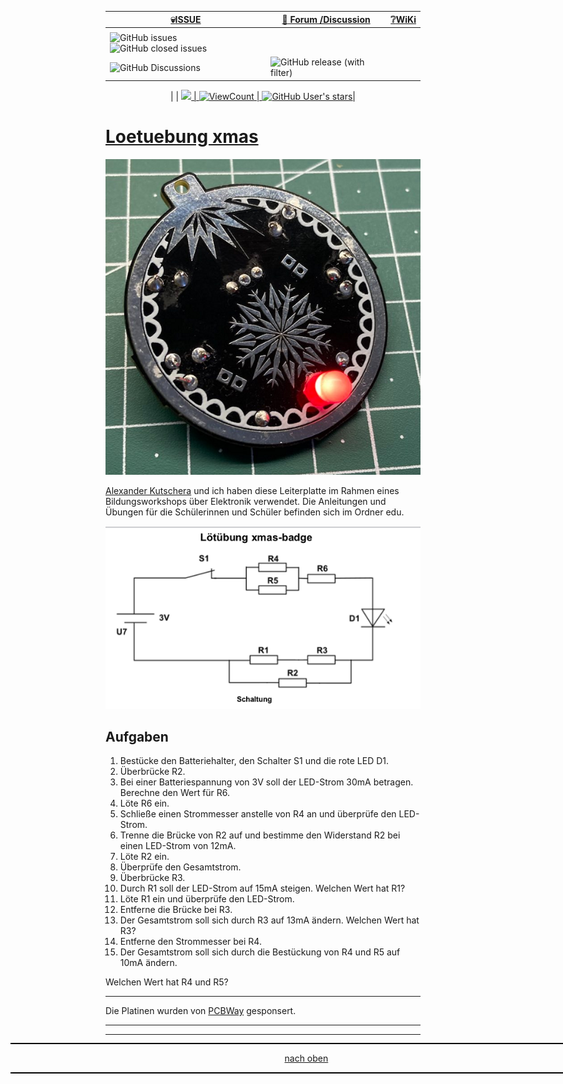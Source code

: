 <a name="oben"></a>

<div align="center">

  |[:skull:ISSUE](https://github.com/frankyhub/KiCad-Loetuebung-xmas/issues?q=is%3Aissue)|[:speech_balloon: Forum /Discussion](https://github.com/frankyhub/KiCad-Loetuebung-xmas/discussions)|[:grey_question:WiKi](https://github.com/frankyhub/KiCad-Loetuebung-xmas/wiki)|
|--|--|--|
| | | |
|![GitHub issues](https://img.shields.io/github/issues/frankyhub/KiCad-Loetuebung-xmas)![GitHub closed issues](https://img.shields.io/github/issues-closed/frankyhub/KiCad-Loetuebung-xmas)
|![GitHub Discussions](https://img.shields.io/github/discussions/frankyhub/KiCad-Loetuebung-xmas)|![GitHub release (with filter)](https://img.shields.io/github/v/release/frankyhub/KiCad-Loetuebung-xmas)
|
| <a href="https://github.com/frankyhub/KiCad-Loetuebung-xmas/pulse" alt="Activity"><img src="https://img.shields.io/github/commit-activity/m/badges/shields" />
| <a href="https://github.com/frankyhub/KiCad-Loetuebung-xmas/graphs/traffic"><img alt="ViewCount" src="https://views.whatilearened.today/views/github/frankyhub/github-clone-count-badge.svg">  |
<a href="https://github.com/frankyhub?tab=stars"> ![GitHub User's stars](https://img.shields.io/github/stars/frankyhub)|
</div>
 

# Loetuebung xmas

![Bild](pic/xmas_f.png)

[Alexander Kutschera](https://github.com/vektorious/ "Alexander Kutschera") und ich haben diese Leiterplatte im Rahmen eines Bildungsworkshops über Elektronik verwendet. Die Anleitungen und Übungen für die Schülerinnen und Schüler befinden sich im Ordner edu. 


![Bild](pic/aufgabe.png)

## Aufgaben

1. Bestücke den Batteriehalter, den Schalter S1 und die rote LED D1.
2. Überbrücke R2.
4. Bei einer Batteriespannung von 3V soll der LED-Strom 30mA betragen. Berechne den Wert für R6.
5. Löte R6 ein.
6. Schließe einen Strommesser anstelle von R4 an und überprüfe den LED-Strom.
7. Trenne die Brücke von R2 auf und bestimme den Widerstand R2 bei einen LED-Strom von 12mA.
8. Löte R2 ein.
9. Überprüfe den Gesamtstrom.
10. Überbrücke R3.
11. Durch R1 soll der LED-Strom auf 15mA steigen. Welchen Wert hat R1?
12. Löte R1 ein und überprüfe den LED-Strom.
13. Entferne die Brücke bei R3.
14. Der Gesamtstrom soll sich durch R3 auf 13mA ändern. Welchen Wert hat R3?
15. Entferne den Strommesser bei R4.
16. Der Gesamtstrom soll sich durch die Bestückung von R4 und R5 auf 10mA ändern.

Welchen Wert hat R4 und R5?

---

Die Platinen wurden von [PCBWay](https://www.pcbway.com/) gesponsert. 

---

<div style="position:absolute; left:2cm; ">   
<ol class="breadcrumb" style="border-top: 2px solid black;border-bottom:2px solid black; height: 45px; width: 900px;"> <p align="center"><a href="#oben">nach oben</a></p></ol>
</div>  

---

